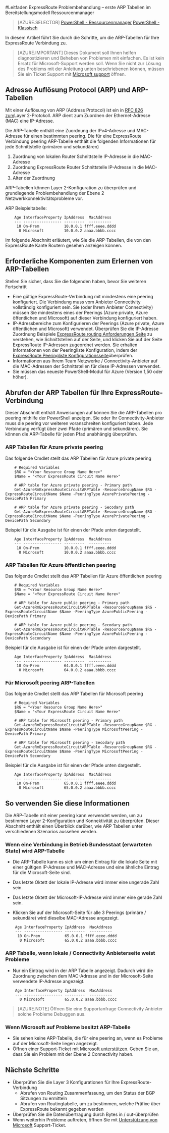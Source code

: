 <properties 
   pageTitle="ExpressRoute Problembehandlung Leitfaden – erste ARP Tabellen | Microsoft Azure"
   description="Diese Seite enthält Anweisungen zur ARP Abrufen von Tabellen für eine Verbindung ExpressRoute"
   documentationCenter="na"
   services="expressroute"
   authors="ganesr"
   manager="carolz"
   editor="tysonn"/>
<tags 
   ms.service="expressroute"
   ms.devlang="na"
   ms.topic="article" 
   ms.tgt_pltfrm="na"
   ms.workload="infrastructure-services" 
   ms.date="10/10/2016"
   ms.author="ganesr"/>

#<a name="expressroute-troubleshooting-guide---getting-arp-tables-in-the-resource-manager-deployment-model"></a>Leitfaden ExpressRoute Problembehandlung – erste ARP Tabellen im Bereitstellungsmodell Ressourcenmanager

> [AZURE.SELECTOR]
[PowerShell - Ressourcenmanager](expressroute-troubleshooting-arp-resource-manager.md)
[PowerShell - Klassisch](expressroute-troubleshooting-arp-classic.md)

In diesem Artikel führt Sie durch die Schritte, um die ARP-Tabellen für Ihre ExpressRoute Verbindung zu. 

>[AZURE.IMPORTANT] Dieses Dokument soll Ihnen helfen diagnostizieren und Beheben von Problemen mit einfachen. Es ist kein Ersatz für Microsoft-Support werden soll. Wenn Sie nicht zur Lösung des Problems mit der Anleitung unten beschriebenen können, müssen Sie ein Ticket Support mit [Microsoft support](https://portal.azure.com/?#blade/Microsoft_Azure_Support/HelpAndSupportBlade) öffnen.

## <a name="address-resolution-protocol-arp-and-arp-tables"></a>Adresse Auflösung Protocol (ARP) und ARP-Tabellen
Mit einer Auflösung von ARP (Address Protocol) ist ein in [RFC 826 zum](https://tools.ietf.org/html/rfc826)Layer 2-Protokoll. ARP dient zum Zuordnen der Ethernet-Adresse (MAC) eine IP-Adresse.

Die ARP-Tabelle enthält eine Zuordnung der IPv4-Adresse und MAC-Adresse für einen bestimmten peering. Die für eine ExpressRoute Verbindung peering ARP-Tabelle enthält die folgenden Informationen für jede Schnittstelle (primären und sekundären)

1. Zuordnung von lokalen Router Schnittstelle IP-Adresse in die MAC-Adresse
2. Zuordnung ExpressRoute Router Schnittstelle IP-Adresse in die MAC-Adresse
3. Alter der Zuordnung

ARP-Tabellen können Layer 2-Konfiguration zu überprüfen und grundlegende Problembehandlung der Ebene 2 Netzwerkkonnektivitätsprobleme vor. 

ARP Beispieltabelle: 

        Age InterfaceProperty IpAddress  MacAddress    
        --- ----------------- ---------  ----------    
         10 On-Prem           10.0.0.1 ffff.eeee.dddd
          0 Microsoft         10.0.0.2 aaaa.bbbb.cccc


Im folgende Abschnitt erläutert, wie Sie die ARP-Tabellen, die von den ExpressRoute Kante Routern gesehen anzeigen können. 

## <a name="prerequisites-for-learning-arp-tables"></a>Erforderliche Komponenten zum Erlernen von ARP-Tabellen

Stellen Sie sicher, dass Sie die folgenden haben, bevor Sie weiteren Fortschritt

 - Eine gültige ExpressRoute-Verbindung mit mindestens eine peering konfiguriert. Die Verbindung muss vom Anbieter Connectivity vollständig konfiguriert sein. Sie (oder Ihrem Anbieter Connectivity) müssen Sie mindestens eines der Peerings (Azure private, Azure öffentlichen und Microsoft) auf dieser Verbindung konfiguriert haben.
 - IP-Adressbereiche zum Konfigurieren der Peerings (Azure private, Azure öffentlichen und Microsoft) verwendet. Überprüfen Sie die IP-Adresse Zuordnung Beispiele [ExpressRoute routing Anforderungen Seite](expressroute-routing.md) zu verstehen, wie Schnittstellen auf der Seite, und klicken Sie auf der Seite ExpressRoute IP-Adressen zugeordnet werden. Sie erhalten Informationen von der Peeringliste Konfiguration, indem der [ExpressRoute Peeringliste Konfigurationsseite](expressroute-howto-routing-arm.md)überprüfen.
 - Informationen aus Ihrem Team Netzwerke / Connectivity-Anbieter auf die MAC-Adressen der Schnittstellen für diese IP-Adressen verwendet.
 - Sie müssen das neueste PowerShell-Modul für Azure (Version 1,50 oder höher).

## <a name="getting-the-arp-tables-for-your-expressroute-circuit"></a>Abrufen der ARP Tabellen für Ihre ExpressRoute-Verbindung
Dieser Abschnitt enthält Anweisungen auf können Sie die ARP-Tabellen pro peering mithilfe der PowerShell anzeigen. Sie oder Ihr Connectivity-Anbieter muss die peering vor weiteren voranschreiten konfiguriert haben. Jede Verbindung verfügt über zwei Pfade (primären und sekundären). Sie können die ARP-Tabelle für jeden Pfad unabhängig überprüfen.

### <a name="arp-tables-for-azure-private-peering"></a>ARP Tabellen für Azure private peering
Das folgende Cmdlet stellt das ARP Tabellen für Azure private peering

        # Required Variables
        $RG = "<Your Resource Group Name Here>"
        $Name = "<Your ExpressRoute Circuit Name Here>"
        
        # ARP table for Azure private peering - Primary path
        Get-AzureRmExpressRouteCircuitARPTable -ResourceGroupName $RG -ExpressRouteCircuitName $Name -PeeringType AzurePrivatePeering -DevicePath Primary
        
        # ARP table for Azure private peering - Secodary path
        Get-AzureRmExpressRouteCircuitARPTable -ResourceGroupName $RG -ExpressRouteCircuitName $Name -PeeringType AzurePrivatePeering -DevicePath Secondary 

Beispiel für die Ausgabe ist für einen der Pfade unten dargestellt.

        Age InterfaceProperty IpAddress  MacAddress    
        --- ----------------- ---------  ----------    
         10 On-Prem           10.0.0.1 ffff.eeee.dddd
          0 Microsoft         10.0.0.2 aaaa.bbbb.cccc


### <a name="arp-tables-for-azure-public-peering"></a>ARP Tabellen für Azure öffentlichen peering
Das folgende Cmdlet stellt das ARP Tabellen für Azure öffentlichen peering

        # Required Variables
        $RG = "<Your Resource Group Name Here>"
        $Name = "<Your ExpressRoute Circuit Name Here>"
        
        # ARP table for Azure public peering - Primary path
        Get-AzureRmExpressRouteCircuitARPTable -ResourceGroupName $RG -ExpressRouteCircuitName $Name -PeeringType AzurePublicPeering -DevicePath Primary
        
        # ARP table for Azure public peering - Secodary path
        Get-AzureRmExpressRouteCircuitARPTable -ResourceGroupName $RG -ExpressRouteCircuitName $Name -PeeringType AzurePublicPeering -DevicePath Secondary 


Beispiel für die Ausgabe ist für einen der Pfade unten dargestellt.

        Age InterfaceProperty IpAddress  MacAddress    
        --- ----------------- ---------  ----------    
         10 On-Prem           64.0.0.1 ffff.eeee.dddd
          0 Microsoft         64.0.0.2 aaaa.bbbb.cccc


### <a name="arp-tables-for-microsoft-peering"></a>Für Microsoft peering ARP-Tabellen
Das folgende Cmdlet stellt das ARP Tabellen für Microsoft peering

        # Required Variables
        $RG = "<Your Resource Group Name Here>"
        $Name = "<Your ExpressRoute Circuit Name Here>"
        
        # ARP table for Microsoft peering - Primary path
        Get-AzureRmExpressRouteCircuitARPTable -ResourceGroupName $RG -ExpressRouteCircuitName $Name -PeeringType MicrosoftPeering -DevicePath Primary
        
        # ARP table for Microsoft peering - Secodary path
        Get-AzureRmExpressRouteCircuitARPTable -ResourceGroupName $RG -ExpressRouteCircuitName $Name -PeeringType MicrosoftPeering -DevicePath Secondary 


Beispiel für die Ausgabe ist für einen der Pfade unten dargestellt.

        Age InterfaceProperty IpAddress  MacAddress    
        --- ----------------- ---------  ----------    
         10 On-Prem           65.0.0.1 ffff.eeee.dddd
          0 Microsoft         65.0.0.2 aaaa.bbbb.cccc


## <a name="how-to-use-this-information"></a>So verwenden Sie diese Informationen
Die ARP-Tabelle mit einer peering kann verwendet werden, um zu bestimmen Layer 2-Konfiguration und Konnektivität zu überprüfen. Dieser Abschnitt enthält einen Überblick darüber, wie ARP Tabellen unter verschiedenen Szenarios aussehen werden.

### <a name="arp-table-when-a-circuit-is-in-operational-state-expected-state"></a>Wenn eine Verbindung in Betrieb Bundesstaat (erwarteten State) wird ARP-Tabelle

 - Die ARP-Tabelle kann es sich um einen Eintrag für die lokale Seite mit einer gültigen IP-Adresse und MAC-Adresse und eine ähnliche Eintrag für die Microsoft-Seite sind. 
 - Das letzte Oktett der lokale IP-Adresse wird immer eine ungerade Zahl sein.
 - Das letzte Oktett der Microsoft-IP-Adresse wird immer eine gerade Zahl sein.
 - Klicken Sie auf der Microsoft-Seite für alle 3 Peerings (primäre / sekundäre) wird dieselbe MAC-Adresse angezeigt. 


        Age InterfaceProperty IpAddress  MacAddress    
        --- ----------------- ---------  ----------    
         10 On-Prem           65.0.0.1 ffff.eeee.dddd
          0 Microsoft         65.0.0.2 aaaa.bbbb.cccc

### <a name="arp-table-when-on-premises--connectivity-provider-side-has-problems"></a>ARP Tabelle, wenn lokale / Connectivity Anbieterseite weist Probleme

 - Nur ein Eintrag wird in der ARP Tabelle angezeigt. Dadurch wird die Zuordnung zwischen dem MAC-Adresse und in der Microsoft-Seite verwendete IP-Adresse angezeigt. 

        Age InterfaceProperty IpAddress  MacAddress    
        --- ----------------- ---------  ----------    
          0 Microsoft         65.0.0.2 aaaa.bbbb.cccc

>[AZURE.NOTE] Öffnen Sie eine Supportanfrage Connectivity Anbieter solche Probleme Debuggen aus. 


### <a name="arp-table-when-microsoft-side-has-problems"></a>Wenn Microsoft auf Probleme besitzt ARP-Tabelle

 - Sie sehen keine ARP-Tabelle, die für eine peering an, wenn es Probleme auf der Microsoft-Seite liegen angezeigt. 
 -  Öffnen einer Support-Ticket mit [Microsoft unterstützen](https://portal.azure.com/?#blade/Microsoft_Azure_Support/HelpAndSupportBlade). Geben Sie an, dass Sie ein Problem mit der Ebene 2 Connectivity haben. 

## <a name="next-steps"></a>Nächste Schritte

 - Überprüfen Sie die Layer 3 Konfigurationen für Ihre ExpressRoute-Verbindung
     - Abrufen von Routing Zusammenfassung, um den Status der BGP Sitzungen zu ermitteln 
     - Abrufen von Routingtabelle, um zu bestimmen, welche Präfixe über ExpressRoute bekannt gegeben werden
 - Überprüfen Sie die Datenübertragung durch Bytes in / out-überprüfen
 - Wenn weiterhin Probleme auftreten, öffnen Sie mit [Unterstützung von Microsoft](https://portal.azure.com/?#blade/Microsoft_Azure_Support/HelpAndSupportBlade) Support-Ticket.
